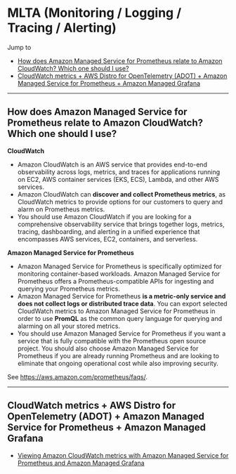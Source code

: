 # MLTA (Monitoring / Logging / Tracing / Alerting)

Jump to
- [How does Amazon Managed Service for Prometheus relate to Amazon CloudWatch? Which one should I use?](#how-does-amazon-managed-service-for-prometheus-relate-to-amazon-cloudwatch-which-one-should-i-use)
- [CloudWatch metrics + AWS Distro for OpenTelemetry (ADOT) + Amazon Managed Service for Prometheus + Amazon Managed Grafana](#cloudwatch-metrics--aws-distro-for-opentelemetry-adot--amazon-managed-service-for-prometheus--amazon-managed-grafana)


---
## How does Amazon Managed Service for Prometheus relate to Amazon CloudWatch? Which one should I use?

**CloudWatch**

- Amazon CloudWatch is an AWS service that provides end-to-end observability across logs, metrics, and traces for applications running on EC2, AWS container services (EKS, ECS), Lambda, and other AWS services.
- Amazon CloudWatch can **discover and collect Prometheus metrics**, as CloudWatch metrics to provide options for our customers to query and alarm on Prometheus metrics.
- You should use Amazon CloudWatch if you are looking for a comprehensive observability service that brings together logs, metrics, tracing, dashboarding, and alerting in a unified experience that encompasses AWS services, EC2, containers, and serverless.

**Amazon Managed Service for Prometheus**

- Amazon Managed Service for Prometheus is specifically optimized for monitoring container-based workloads. Amazon Managed Service for Prometheus offers a Prometheus-compatible APIs for ingesting and querying your Prometheus metrics.
- Amazon Managed Service for Prometheus **is a metric-only service and does not collect logs or distributed trace data**. You can export selected CloudWatch metrics to Amazon Managed Service for Prometheus in order to use **PromQL** as the common query language for querying and alarming on all your stored metrics.
- You should use Amazon Managed Service for Prometheus if you want a service that is fully compatible with the Prometheus open source project. You should also choose Amazon Managed Service for Prometheus if you are already running Prometheus and are looking to eliminate that ongoing operational cost while also improving security.

See https://aws.amazon.com/prometheus/faqs/.


---
## CloudWatch metrics + AWS Distro for OpenTelemetry (ADOT) + Amazon Managed Service for Prometheus + Amazon Managed Grafana

- [Viewing Amazon CloudWatch metrics with Amazon Managed Service for Prometheus and Amazon Managed Grafana](https://aws.amazon.com/blogs/mt/viewing-amazon-cloudwatch-metrics-with-amazon-managed-service-for-prometheus-and-amazon-managed-grafana/)
